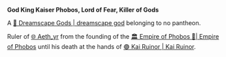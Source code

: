 **God King Kaiser Phobos, Lord of Fear, Killer of Gods**

A [🛐 Dreamscape Gods | dreamscape god](../../-dreamscape-gods--dreamscape-god.md) belonging to no pantheon.

Ruler of [🌐 Aeth_yr](../../-aethyr.md) from the founding of the [🏛 Empire of Phobos 🔶| Empire of Phobos](../../-empire-of-phobos--empire-of-phobos.md) until his death at the hands of [🟣 Kai Ruinor | Kai Ruinor](../../-kai-ruinor--kai-ruinor.md).